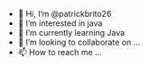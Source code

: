 - 👋 Hi, I’m @patrickbrito26
- 👀 I’m interested in java
- 🌱 I’m currently learning Java
- 💞️ I’m looking to collaborate on ...
- 📫 How to reach me ...

<!---
patrickbrito26/patrickbrito26 is a ✨ special ✨ repository because its `README.md` (this file) appears on your GitHub profile.
You can click the Preview link to take a look at your changes.
--->
